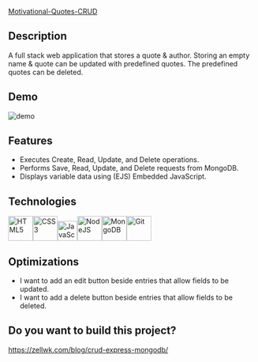 [Motivational-Quotes-CRUD](https://github.com/boobeh123/Motivational-quotes-CRUD)

## Description
A full stack web application that stores a quote & author. Storing an empty name & quote can be updated with predefined quotes. The predefined quotes can be deleted.

## Demo
![demo](cruddemo.gif)

## Features
* Executes Create, Read, Update, and Delete operations.
* Performs Save, Read, Update, and Delete requests from MongoDB.
* Displays variable data using (EJS) Embedded JavaScript.

## Technologies
<img src="https://profilinator.rishav.dev/skills-assets/html5-original-wordmark.svg" alt="HTML5" height="50" /><img src="https://profilinator.rishav.dev/skills-assets/css3-original-wordmark.svg" alt="CSS3" height="50" /><img src="https://profilinator.rishav.dev/skills-assets/javascript-original.svg" alt="JavaScript" height="40" /><img src="https://profilinator.rishav.dev/skills-assets/nodejs-original-wordmark.svg" alt="NodeJS" height="50" /><img src="https://profilinator.rishav.dev/skills-assets/mongodb-original-wordmark.svg" alt="MongoDB" height="50" /><img src="https://profilinator.rishav.dev/skills-assets/git-scm-icon.svg" alt="Git" height="50" />

## Optimizations
* I want to add an edit button beside entries that allow fields to be updated.
* I want to add a delete button beside entries that allow fields to be deleted.

## Do you want to build this project?
https://zellwk.com/blog/crud-express-mongodb/